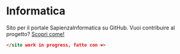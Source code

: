 # Informatica 

Sito per il portale SapienzaInformatica su GitHub. Vuoi contribuire al progetto? [Scopri come!](/contribuire/)

```html
</sito work in progress, fatto con ❤️>
```
